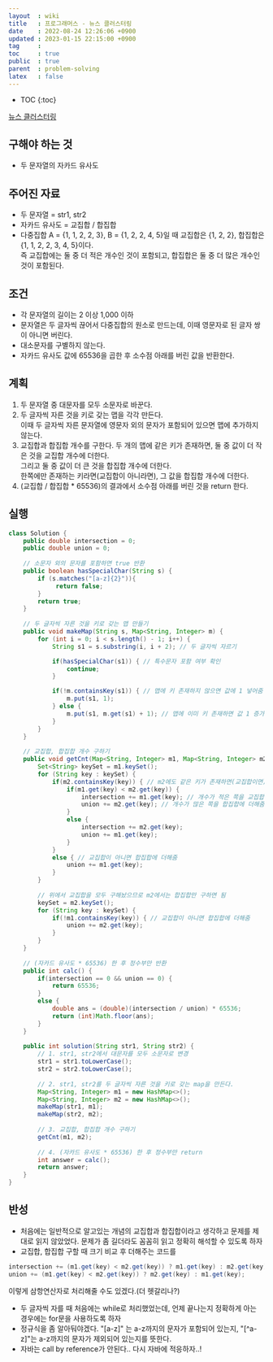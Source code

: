 ```yaml
---
layout  : wiki
title   : 프로그래머스 - 뉴스 클러스터링
date    : 2022-08-24 12:26:06 +0900
updated : 2023-01-15 22:15:00 +0900
tag     : 
toc     : true
public  : true
parent  : problem-solving
latex   : false
---
```


* TOC
{:toc}

[뉴스 클러스터링](https://school.programmers.co.kr/learn/courses/30/lessons/17677)

## 구해야 하는 것
- 두 문자열의 자카드 유사도

## 주어진 자료
- 두 문자열 = str1, str2
- 자카드 유사도 = 교집합 / 합집합
- 다중집합 A = {1, 1, 2, 2, 3}, B = {1, 2, 2, 4, 5}일 때 교집합은 {1, 2, 2}, 합집합은 {1, 1, 2, 2, 3, 4, 5}이다.  
즉 교집합에는 둘 중 더 적은 개수인 것이 포함되고, 합집합은 둘 중 더 많은 개수인 것이 포함된다.

## 조건
- 각 문자열의 길이는 2 이상 1,000 이하
- 문자열은 두 글자씩 끊어서 다중집합의 원소로 만드는데, 이때 영문자로 된 글자 쌍이 아니면 버린다.
- 대소문자를 구별하지 않는다.
- 자카드 유사도 값에 65536을 곱한 후 소수점 아래를 버린 값을 반환한다.

## 계획
1. 두 문자열 중 대문자를 모두 소문자로 바꾼다.
2. 두 글자씩 자른 것을 키로 갖는 맵을 각각 만든다.  
이때 두 글자씩 자른 문자열에 영문자 외의 문자가 포함되어 있으면 맵에 추가하지 않는다.
3. 교집합과 합집합 개수를 구한다.
두 개의 맵에 같은 키가 존재하면, 둘 중 값이 더 작은 것을 교집합 개수에 더한다.  
그리고 둘 중 값이 더 큰 것을 합집합 개수에 더한다.  
한쪽에만 존재하는 키라면(교집합이 아니라면), 그 값을 합집합 개수에 더한다.
4. (교집합 / 합집합 * 65536)의 결과에서 소수점 아래를 버린 것을 return 한다.

## 실행
```java
class Solution {
    public double intersection = 0;
    public double union = 0;
    
    // 소문자 외의 문자를 포함하면 true 반환
    public boolean hasSpecialChar(String s) {
        if (s.matches("[a-z]{2}")){
             return false;
        }
        return true;
    }
    
    // 두 글자씩 자른 것을 키로 갖는 맵 만들기
    public void makeMap(String s, Map<String, Integer> m) {
        for (int i = 0; i < s.length() - 1; i++) {
            String s1 = s.substring(i, i + 2); // 두 글자씩 자르기

            if(hasSpecialChar(s1)) { // 특수문자 포함 여부 확인
                continue;
            }

            if(!m.containsKey(s1)) { // 맵에 키 존재하지 않으면 값에 1 넣어줌
                m.put(s1, 1);
            } else {
                m.put(s1, m.get(s1) + 1); // 맵에 이미 키 존재하면 값 1 증가
            }
        }
    }
    
    // 교집합, 합집합 개수 구하기
    public void getCnt(Map<String, Integer> m1, Map<String, Integer> m2) {
        Set<String> keySet = m1.keySet();
        for (String key : keySet) {
            if(m2.containsKey(key)) { // m2에도 같은 키가 존재하면(교집합이면)
                if(m1.get(key) < m2.get(key)) {
                    intersection += m1.get(key); // 개수가 적은 쪽을 교집합에 더해줌
                    union += m2.get(key); // 개수가 많은 쪽을 합집합에 더해줌
                }
                else {
                    intersection += m2.get(key);
                    union += m1.get(key);
                }
            }
            else { // 교집합이 아니면 합집합에 더해줌
                union += m1.get(key);
            }
        }
        
        // 위에서 교집합을 모두 구해놨으므로 m2에서는 합집합만 구하면 됨
        keySet = m2.keySet();
        for (String key : keySet) {            
            if(!m1.containsKey(key)) { // 교집합이 아니면 합집합에 더해줌
                union += m2.get(key);
            }
        }
    }
    
    // (자카드 유사도 * 65536) 한 후 정수부만 반환
    public int calc() {
        if(intersection == 0 && union == 0) {
            return 65536;
        }
        else {
            double ans = (double)(intersection / union) * 65536;
            return (int)Math.floor(ans);
        }
    }
    
    public int solution(String str1, String str2) {
        // 1. str1, str2에서 대문자를 모두 소문자로 변경
        str1 = str1.toLowerCase();
        str2 = str2.toLowerCase();
        
        // 2. str1, str2를 두 글자씩 자른 것을 키로 갖는 map을 만든다.
        Map<String, Integer> m1 = new HashMap<>();
        Map<String, Integer> m2 = new HashMap<>();
        makeMap(str1, m1);
        makeMap(str2, m2);
        
        // 3. 교집합, 합집합 개수 구하기
        getCnt(m1, m2);
        
        // 4. (자카드 유사도 * 65536) 한 후 정수부만 return
        int answer = calc();        
        return answer;
    }
}
```

## 반성
- 처음에는 일반적으로 알고있는 개념의 교집합과 합집합이라고 생각하고 문제를 제대로 읽지 않았었다. 문제가 좀 길더라도 꼼꼼히 읽고 정확히 해석할 수 있도록 하자
- 교집합, 합집합 구할 때 크기 비교 후 더해주는 코드를
```java
intersection += (m1.get(key) < m2.get(key)) ? m1.get(key) : m2.get(key);
union += (m1.get(key) < m2.get(key)) ? m2.get(key) : m1.get(key);
```
이렇게 삼항연산자로 처리해줄 수도 있겠다.(더 헷갈리나?)
- 두 글자씩 자를 때 처음에는 while로 처리했었는데, 언제 끝나는지 정확하게 아는 경우에는 for문을 사용하도록 하자
- 정규식을 좀 알아둬야겠다. "[a-z]" 는 a-z까지의 문자가 포함되어 있는지, "[^a-z]"는 a-z까지의 문자가 제외되어 있는지를 뜻한다.
- 자바는 call by reference가 안된다.. 다시 자바에 적응하자..!
